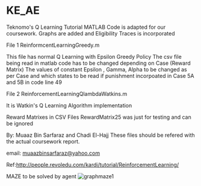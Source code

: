 # KE_AE
Teknomo's Q Learning Tutorial MATLAB Code is adapted for
our coursework. Graphs are added and Eligibility Traces is incorporated

File 1 
ReinformcentLearningGreedy.m

This file has normal Q Learning with Epsilon Greedy Policy
The csv file being read in matlab code has to be changed depending on Case (Reward Matrix)
The values of constant Epsilon , Gamma, Alpha  to be changed as per Case
and which states to be read if punishment incorpoated in Case 5A and 5B in code line 49


File 2 
ReinforcementLearningQlambdaWatkins.m

It is Watkin's Q Learning Algorithm implementation


Reward Matrixes in CSV Files
RewardMatrix25 was just for testing and can be ignored

By: Muaaz Bin Sarfaraz and Chadi El-Hajj
These files should be refered with the actual coursework report.

email: muaazbinsarfaraz@yahoo.com

Ref:http://people.revoledu.com/kardi/tutorial/ReinforcementLearning/

MAZE to be solved by agent
![graphmaze1](https://cloud.githubusercontent.com/assets/26718866/26690367/eef8dcfc-46f0-11e7-8174-72666874cb18.jpg)
